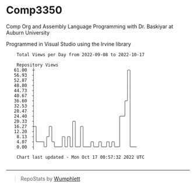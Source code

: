 # Comp3350
Comp Org and Assembly Language Programming with Dr. Baskiyar at Auburn University

Programmed in Visual Studio using the Irvine library

```
    Total Views per Day from 2022-09-08 to 2022-10-17

    Repository Views
   61.00  ┼                                   ╭╮
   56.93  ┤                                   ││
   52.87  ┤                                   ││
   48.80  ┤                                   ││
   44.73  ┤                                   ││
   40.67  ┤                                   ││
   36.60  ┤                                  ╭╯│
   32.53  ┤                                  │ │
   28.47  ┤                                  │ │
   24.40  ┤                                ╭─╯ │
   20.33  ┤              ╭╮                │   │
   16.27  ┼╮    ╭╮       ││ ╭╮             │   │
   12.20  ┤│    ││       ││ ││             │   │
    8.13  ┤│   ╭╯│   ╭╮╭╮││ ││             │   │
    4.07  ┤╰──╮│ ╰╮  ││││││ ││  ╭╮ ╭╮ ╭╮╭╮ │   │
    0.00  ┤   ╰╯  ╰──╯╰╯╰╯╰─╯╰──╯╰─╯╰─╯╰╯╰─╯   ╰──

    Chart last updated - Mon Oct 17 00:57:32 2022 UTC
    
```

---

> RepoStats by [Wumphlett](https://github.com/Wumphlett)
